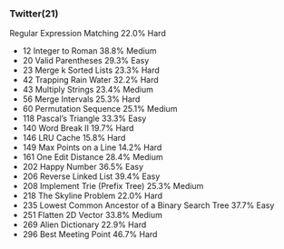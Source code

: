 ### Twitter(21)

Regular Expression Matching 22.0% Hard
 * 12 Integer to Roman 38.8% Medium
 * 20 Valid Parentheses 29.3% Easy
 * 23 Merge k Sorted Lists 23.3% Hard
 * 42 Trapping Rain Water 32.2% Hard
 * 43 Multiply Strings 23.4% Medium
 * 56 Merge Intervals 25.3% Hard
 * 60 Permutation Sequence 25.1% Medium
 * 118 Pascal’s Triangle 33.3% Easy
 * 140 Word Break II 19.7% Hard
 * 146 LRU Cache 15.8% Hard
 * 149 Max Points on a Line 14.2% Hard
 * 161 One Edit Distance 28.4% Medium
 * 202 Happy Number 36.5% Easy
 * 206 Reverse Linked List 39.4% Easy
 * 208 Implement Trie (Prefix Tree) 25.3% Medium
 * 218 The Skyline Problem 22.0% Hard
 * 235 Lowest Common Ancestor of a Binary Search Tree 37.7% Easy
 * 251 Flatten 2D Vector 33.8% Medium
 * 269 Alien Dictionary 22.9% Hard
 * 296 Best Meeting Point 46.7% Hard
